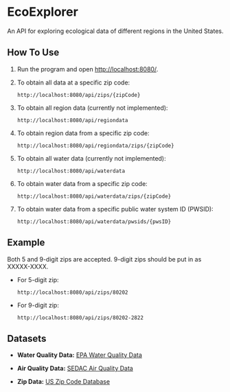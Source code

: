 # EcoExplorer

An API for exploring ecological data of different regions in the United States.

## How To Use

1. Run the program and open [http://localhost:8080/](http://localhost:8080/).

2. To obtain all data at a specific zip code:
   ```
   http://localhost:8080/api/zips/{zipCode}
   ```

3. To obtain all region data (currently not implemented):
   ```
   http://localhost:8080/api/regiondata
   ```

4. To obtain region data from a specific zip code:
   ```
   http://localhost:8080/api/regiondata/zips/{zipCode}
   ```

5. To obtain all water data (currently not implemented):
   ```
   http://localhost:8080/api/waterdata
   ```

6. To obtain water data from a specific zip code:
   ```
   http://localhost:8080/api/waterdata/zips/{zipCode}
   ```

7. To obtain water data from a specific public water system ID (PWSID):
   ```
   http://localhost:8080/api/waterdata/pwsids/{pwsID}
   ```

## Example

Both 5 and 9-digit zips are accepted. 9-digit zips should be put in as XXXXX-XXXX.

- For 5-digit zip:
  ```
  http://localhost:8080/api/zips/80202
  ```

- For 9-digit zip:
  ```
  http://localhost:8080/api/zips/80202-2822
  ```

## Datasets

- **Water Quality Data:**
  [EPA Water Quality Data](https://sdwis.epa.gov/ords/sfdw_pub/r/sfdw/sdwis_fed_reports_public/200)

- **Air Quality Data:**
  [SEDAC Air Quality Data](https://sedac.ciesin.columbia.edu/data/set/aqdh-pm2-5-o3-no2-concentrations-zipcode-contiguous-us-2000-2016/data-download)

- **Zip Data:**
  [US Zip Code Database](https://www.unitedstateszipcodes.org/zip-code-database/)

